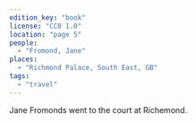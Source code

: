 ```yaml
---
edition_key: "book"
license: "CC0 1.0"
location: "page 5"
people:
  - "Fromond, Jane"
places:
  - "Richmond Palace, South East, GB"
tags:
  - "travel"
---
```

Jane Fromonds went to the
court at Richemond.
